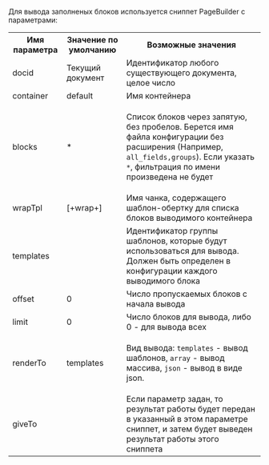 Для вывода заполненых блоков используется сниппет PageBuilder с параметрами:
<table>
<tr><th>Имя параметра</th><th>Значение по умолчанию</th><th>Возможные значения</th></tr>
<tr><td>docid</td><td>Текущий документ</td><td>Идентификатор любого существующего документа, целое число</td></tr>
<tr><td>container</td><td>default</td><td>Имя контейнера</td></tr>
<tr><td>blocks</td><td>*</td><td>

Список блоков через запятую, без пробелов. Берется имя файла конфигурации без расширения (Например, `all_fields,groups`). Если указать `*`, фильтрация по имени произведена не будет

</td></tr>
<tr><td>wrapTpl</td><td>[+wrap+]</td><td>Имя чанка, содержащего шаблон-обертку для списка блоков выводимого контейнера</td></tr>
<tr><td>templates</td><td></td><td>Идентификатор группы шаблонов, которые будут использоваться для вывода. Должен быть определен в конфигурации каждого выводимого блока</td></tr>
<tr><td>offset</td><td>0</td><td>Число пропускаемых блоков с начала вывода</td></tr>
<tr><td>limit</td><td>0</td><td>Число блоков для вывода, либо 0 - для вывода всех</td></tr>
<tr><td>renderTo</td><td>templates</td><td>
  
Вид вывода: `templates` - вывод шаблонов, `array` - вывод массива, `json` - вывод в виде json.

</td></tr>
<tr><td>giveTo</td><td></td><td>Если параметр задан, то результат работы будет передан в указанный в этом параметре сниппет, и затем будет выведен результат работы этого сниппета</td></tr>
</table>
